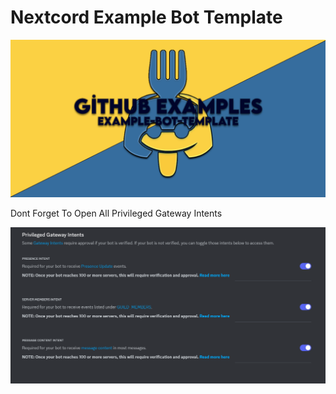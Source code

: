 # Nextcord Example Bot Template

![My Image](docs/NextcordExampleBot_Preview.png "image")


Dont Forget To  Open All Privileged Gateway Intents

![My Image](docs/intents_image.png "image")
